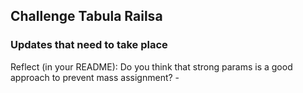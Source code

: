 ## Challenge Tabula Railsa

### Updates that need to take place





Reflect (in your README): Do you think that strong params
is a good approach to prevent mass assignment?
    - 
